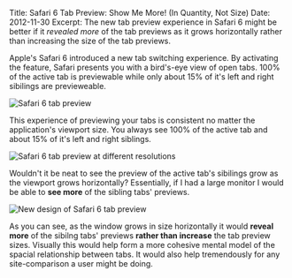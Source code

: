 Title: Safari 6 Tab Preview: Show Me More! (In Quantity, Not Size)
Date: 2012-11-30
Excerpt: The new tab preview experience in Safari 6 might be better if it *revealed more* of the tab previews as it grows horizontally rather than increasing the size of the tab previews. 


Apple's Safari 6 introduced a new tab switching experience. By activating the feature, Safari presents you with a bird's-eye view of open tabs. 100% of the active tab is previewable while only about 15% of it's left and right sibilings are previeweable.

![Safari 6 tab preview](http://jim-nielsen.com/images/2012/safari6-tab-view.jpg)

This experience of previewing your tabs is consistent no matter the application's viewport size. You always see 100% of the active tab and about 15% of it's left and right siblings.

![Safari 6 tab preview at different resolutions](http://jim-nielsen.com/images/2012/safari6-tab-view-resolution-comparison.jpg)

Wouldn't it be neat to see the preview of the active tab's sibilings grow as the viewport grows horizontally? Essentially, if I had a large monitor I would be able to **see more** of the sibling tabs' previews.

![New design of Safari 6 tab preview](http://jim-nielsen.com/images/2012/safari6-tab-view-new-design.jpg)

As you can see, as the window grows in size horizontally it would **reveal more** of the sibilng tabs' previews **rather than increase** the tab preview sizes. Visually this would help form a more cohesive mental model of the spacial relationship between tabs. It would also help tremendously for any site-comparison a user might be doing.